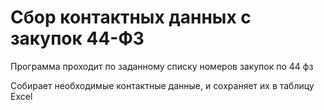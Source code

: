# Сбор контактных данных с закупок 44-ФЗ

Программа проходит по заданному списку номеров закупок по 44 фз

Собирает необходимые контактные данные, и сохраняет их в таблицу Excel